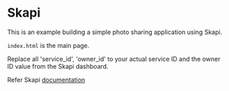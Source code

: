 # Skapi
This is an example building a simple photo sharing application using Skapi.

`index.html` is the main page.

Replace all 'service_id', 'owner_id' to your actual service ID and the owner ID value from the Skapi dashboard.


Refer Skapi [documentation](https://docs.skapi.com)